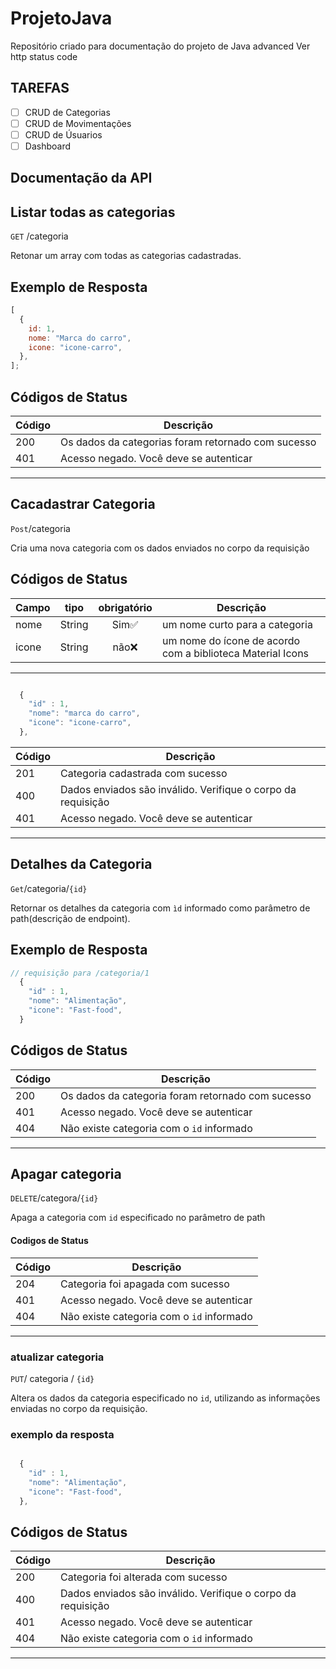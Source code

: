 # ProjetoJava
Repositório criado para documentação do projeto de Java advanced
Ver http status code

## TAREFAS

- [ ] CRUD de Categorias
- [ ] CRUD de Movimentações
- [ ] CRUD de Úsuarios
- [ ] Dashboard

## Documentação da API

## Listar todas as categorias

`GET` /categoria

Retonar um array com todas as categorias cadastradas.

## Exemplo de Resposta

```js
[
  {
    id: 1,
    nome: "Marca do carro",
    icone: "icone-carro",
  },
];
```

## Códigos de Status

| Código | Descrição                                          |
| ------ | -------------------------------------------------- |
| 200    | Os dados da categorias foram retornado com sucesso |
| 401    | Acesso negado. Você deve se autenticar             |

---

## Cacadastrar Categoria

`Post`/categoria

Cria uma nova categoria com os dados enviados no corpo da requisição

## Códigos de Status

| Campo | tipo   | obrigatório | Descrição                                                  |
| ----- | ------ | :---------: | ---------------------------------------------------------- |
| nome  | String |    Sim✅    | um nome curto para a categoria                             |
| icone | String |    não❌    | um nome do ícone de acordo com a biblioteca Material Icons |

---

```js

  {
    "id" : 1,
    "nome": "marca do carro",
    "icone": "icone-carro",
  },

```

| Código | Descrição                                                    |
| ------ | ------------------------------------------------------------ |
| 201    | Categoria cadastrada com sucesso                             |
| 400    | Dados enviados são inválido. Verifique o corpo da requisição |
| 401    | Acesso negado. Você deve se autenticar                       |

---

## Detalhes da Categoria

`Get`/categoria/`{id}`

Retornar os detalhes da categoria com `ìd` informado como parâmetro de path(descrição de endpoint).

## Exemplo de Resposta

```js
// requisição para /categoria/1
  {
    "id" : 1,
    "nome": "Alimentação",
    "icone": "Fast-food",
  }

```

## Códigos de Status

| Código | Descrição                                         |
| ------ | ------------------------------------------------- |
| 200    | Os dados da categoria foram retornado com sucesso |
| 401    | Acesso negado. Você deve se autenticar            |
| 404    | Não existe categoria com o `id` informado         |

---

## Apagar categoria

`DELETE`/categora/`{id}`

Apaga a categoria com `id` especificado no parâmetro de path

#### Codigos de Status

| Código | Descrição                                 |
| ------ | ----------------------------------------- |
| 204    | Categoria foi apagada com sucesso         |
| 401    | Acesso negado. Você deve se autenticar    |
| 404    | Não existe categoria com o `id` informado |

---

### atualizar categoria

`PUT`/ categoria / `{id}`

Altera os dados da categoria especificado no `id`, utilizando as informações enviadas no corpo da requisição.

### exemplo da resposta

```js

  {
    "id" : 1,
    "nome": "Alimentação",
    "icone": "Fast-food",
  },

```

## Códigos de Status

| Código | Descrição                                                    |
| ------ | ------------------------------------------------------------ |
| 200    | Categoria foi alterada com sucesso                           |
| 400    | Dados enviados são inválido. Verifique o corpo da requisição |
| 401    | Acesso negado. Você deve se autenticar                       |
| 404    | Não existe categoria com o `id` informado                    |

---
